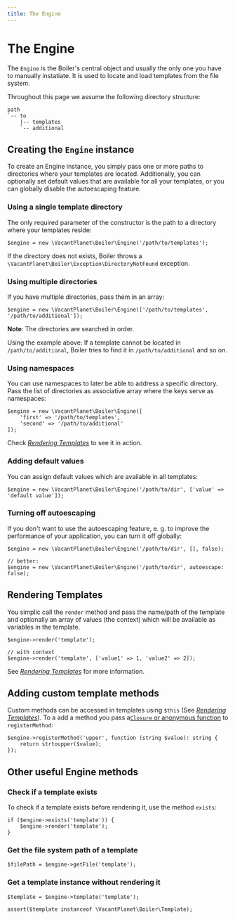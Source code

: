 ```yaml
---
title: The Engine
---
```

The Engine
==========

The `Engine` is the Boiler's central object and usually the only one you have to 
manually instatiate. It is used to locate and load templates from the file system.

Throughout this page we assume the following directory structure:

```text
path
`-- to
    |-- templates
    `-- additional
```

## Creating the `Engine` instance

To create an Engine instance, you simply pass one or more paths to directories 
where your templates are located. Additionally, you can optionally set default values
that are available for all your templates, or you can globally disable the autoescaping
feature.

### Using a single template directory

The only required parameter of the constructor is the path to a directory where your templates reside:

    $engine = new \VacantPlanet\Boiler\Engine('/path/to/templates');

If the directory does not exists, Boiler throws a `\VacantPlanet\Boiler\Exception\DirectoryNotFound`
exception.

### Using multiple directories

If you have multiple directories, pass them in an array:

    $engine = new \VacantPlanet\Boiler\Engine(['/path/to/templates', '/path/to/additional']);

**Note**: The directories are searched in order. 

Using the example above: If a template cannot be located 
in `/path/to/additional`, Boiler tries to find it in `/path/to/additional` and so on. 

### Using namespaces

You can use namespaces to later be able to address a specific directory. Pass the list of
directories as associative array where the keys serve as namespaces:

    $engine = new \VacantPlanet\Boiler\Engine([
        'first' => '/path/to/templates', 
        'second' => '/path/to/additional'
    ]);

Check [*Rendering Templates*](rendering.md) to see it in action.

### Adding default values

You can assign default values which are available in all templates:

    $engine = new \VacantPlanet\Boiler\Engine('/path/to/dir', ['value' => 'default value']);

### Turning off autoescaping

If you don't want to use the autoescaping feature, e. g. to improve the performance of your application,
you can turn it off globally:

    $engine = new \VacantPlanet\Boiler\Engine('/path/to/dir', [], false);
    
    // better:
    $engine = new \VacantPlanet\Boiler\Engine('/path/to/dir', autoescape: false);

## Rendering Templates

You simplic call the `render` method and pass the name/path of the template and optionally
an array of values (the context) which will be available as variables in the template.

    $engine->render('template');

    // with context
    $engine->render('template', ['value1' => 1, 'value2' => 2]);

See [*Rendering Templates*](rendering.md) for more information.

## Adding custom template methods

Custom methods can be accessed in templates using `$this` (See [*Rendering Templates*](rendering.md)).
To a add a method you pass a[`Closure` or anonymous function](https://www.php.net/manual/en/functions.anonymous.php) to `registerMethod`:

    $engine->registerMethod('upper', function (string $value): string {
        return strtoupper($value);
    });

## Other useful Engine methods

### Check if a template exists

To check if a template exists before rendering it, use the method `exists`:

    if ($engine->exists('template')) {
        $engine->render('template');
    }


### Get the file system path of a template

    $filePath = $engine->getFile('template');


### Get a template instance without rendering it

    $template = $engine->template('template');

    assert($template instanceof \VacantPlanet\Boiler\Template);
